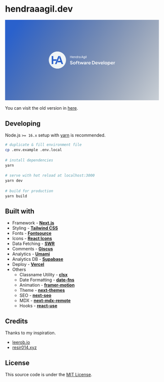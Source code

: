 # hendraaagil.dev

[![Open Graph Image](public/og-image.png)](https://hendraaagil.dev)

You can visit the old version in [here](https://v2.hendraaagil.dev/).

## Developing

Node.js `>= 16.x` setup with [yarn](https://yarnpkg.com/) is recommended.

```bash
# duplicate & fill environment file
cp .env.example .env.local

# install dependencies
yarn

# serve with hot reload at localhost:3000
yarn dev

# build for production
yarn build
```

## Built with

- Framework - [**Next.js**](https://nextjs.org/)
- Styling - [**Tailwind CSS**](https://tailwindcss.com/)
- Fonts - [**Fontsource**](https://fontsource.org/)
- Icons - [**React Icons**](https://github.com/react-icons/react-icons)
- Data Fetching - [**SWR**](https://swr.vercel.app/)
- Comments - [**Giscus**](https://github.com/giscus/giscus)
- Analytics - [**Umami**](https://umami.is/)
- Analytics DB - [**Supabase**](https://supabase.com/)
- Deploy - [**Vercel**](https://vercel.com/)
- Others
  - Classname Utility - [**clsx**](https://github.com/lukeed/clsx)
  - Date Formatting - [**date-fns**](https://github.com/date-fns/date-fns)
  - Animation - [**framer-motion**](https://github.com/framer/motion)
  - Theme - [**next-themes**](https://github.com/pacocoursey/next-themes)
  - SEO - [**next-seo**](https://github.com/garmeeh/next-seo)
  - MDX - [**next-mdx-remote**](https://github.com/hashicorp/next-mdx-remote)
  - Hooks - [**react-use**](https://github.com/streamich/react-use)

## Credits

Thanks to my inspiration.

- [leerob.io](https://leerob.io/)
- [resir014.xyz](https://resir014.xyz/)

## License

This source code is under the [MIT License](LICENSE).
